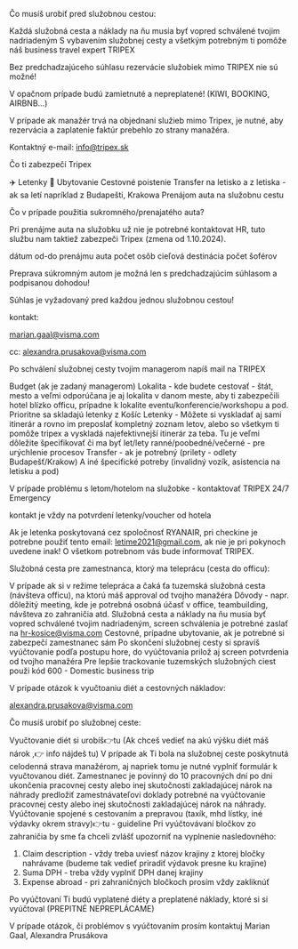 Čo musíš urobiť pred služobnou cestou:

Každá služobná cesta a náklady na ňu musia byť vopred schválené tvojim nadriadeným
S vybavením služobnej cesty a všetkým potrebným ti pomôže náš business travel expert TRIPEX


Bez predchadzajúceho súhlasu rezervácie služobiek mimo TRIPEX nie sú možné!

V opačnom prípade budú zamietnuté a nepreplatené! (KIWI, BOOKING, AIRBNB...)

V prípade ak manažér trvá na objednaní služieb mimo Tripex, je nutné, aby rezervácia a zaplatenie faktúr prebehlo zo strany manažéra.

Kontaktný e-mail: info@tripex.sk

Čo ti zabezpečí Tripex

✈️ Letenky
🏢 Ubytovanie
Cestovné poistenie
Transfer na letisko a z letiska - ak sa letí napríklad z Budapešti, Krakowa
Prenájom auta na služobnu cestu

Čo v prípade použitia sukromného/prenajatého auta?

Pri prenájme auta na služobku už nie je potrebné kontaktovat HR, tuto službu nam taktiež zabezpeči Tripex (zmena od 1.10.2024).



dátum od-do prenájmu auta
počet osôb
cieľová destinácia
počet šoférov


Preprava súkromným autom je možná len s predchadzajúcim súhlasom a podpisanou dohodou!

Súhlas je vyžadovaný pred každou jednou služobnou cestou!

kontakt:

marian.gaal@visma.com

cc: alexandra.prusakova@visma.com

Po schválení služobnej cesty tvojim managerom napíš mail na TRIPEX

Budget (ak je zadaný managerom)
Lokalita - kde budete cestovať - štát, mesto a veľmi odporúčana je aj lokalita v danom meste, aby ti zabezpečili hotel blízko officu, prípadne k lokalite eventu/konferencie/workshopu a pod. Prioritne sa skladajú letenky z Košíc
Letenky - Môžete si vyskladať aj sami itinerár a rovno im preposlať kompletný zoznam letov, alebo so všetkym ti pomôže tripex a vyskladá najefektivnejší itinerár za teba. Tu je veľmi dôležite špecifikovať či ma byť let/lety ranné/poobedné/večerné - pre urýchlenie procesov
Transfer - ak je potrebný (prilety - odlety Budapešť/Krakow)
A iné špecifické potreby (invalidný vozík, asistencia na letisku a pod)


V prípade problému s letom/hotelom na služobke - kontaktovať TRIPEX 24/7 Emergency

kontakt je vždy na potvrdení letenky/voucher od hotela


Ak je letenka poskytovaná cez spoločnosť RYANAIR, pri checkine je potrebne použiť tento email: letime2021@gmail.com, ak nie je pri pokynoch uvedene inak! O všetkom potrebnom vás bude informovať TRIPEX.




Služobná cesta pre zamestnanca, ktorý ma teleprácu (cesta do officu):

V prípade ak si v režime telepráca a čaká ťa tuzemská služobná cesta (návšteva officu), na ktorú máš approval od tvojho manažéra
Dôvody - napr. dôležitý meeting, kde je potrebná osobná účasť v office, teambuilding, návšteva zo zahraničia atd.
Služobná cesta a náklady na ňu musia byť vopred schválené tvojim nadriadeným, screen schválenia je potrebné zaslať na hr-kosice@visma.com
Cestovné, prípadne ubytovanie, ak je potrebné si zabezpečí zamestnanec sám
Po skončení služobnej cesty si spravíš vyúčtovanie podľa postupu hore, do vyúčtovania prilož aj screen potvrdenia od tvojho manažéra
Pre lepšie trackovanie tuzemských služobných ciest použi kód 600 - Domestic business trip


V prípade otázok k vyučtoaniu diét a cestovných nákladov:

alexandra.prusakova@visma.com


Čo musíš urobiť po služobnej ceste:

Vyučtovanie diét si urobíš👉tu (Ak chceš vedieť na akú výšku diét máš nárok ,👉 info nájdeš tu)
V prípade ak Ti bola na služobnej ceste poskytnutá celodenná strava manažérom, aj napriek tomu je nutné vyplniť formulár k vyučtovanou diét.
Zamestnanec je povinný do 10 pracovných dní po dni ukončenia pracovnej cesty alebo inej skutočnosti zakladajúcej nárok na náhrady predložiť zamestnávateľovi doklady potrebné na vyúčtovanie pracovnej cesty alebo inej skutočnosti zakladajúcej nárok na náhrady.
Vyúčtovanie spojené s cestovaním a prepravou (taxík, mhd lístky, iné výdavky okrem stravy)👉tu - guideline
Pri vyúčtovávaní bločkov zo zahraničia by sme ťa chceli zvlášť upozorniť na vyplnenie nasledovného:
1. Claim description - vždy treba uviesť názov krajiny z ktorej bločky nahrávame (budeme tak vedieť priradiť výdavok presne ku krajine)
2. Suma DPH - treba vždy vyplniť DPH danej krajiny
3. Expense abroad - pri zahraničných bločkoch prosím vždy zakliknúť

Po vyúčtovaní Ti budú vyplatené diéty a preplatené náklady, ktoré si si vyúčtoval (PREPITNÉ NEPREPLÁCAME)

V prípade otázok, či problémov s vyúčtovaním prosím kontaktuj Marian Gaal, Alexandra Prusákova


